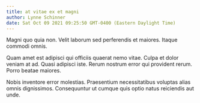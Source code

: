 ```yaml
---
title: at vitae ex et magni
author: Lynne Schinner
date: Sat Oct 09 2021 09:25:50 GMT-0400 (Eastern Daylight Time)
---
```

Magni quo quia non. Velit laborum sed perferendis et maiores. Itaque commodi omnis.

 Quam amet est adipisci qui officiis quaerat nemo vitae. Culpa et dolor veniam at ad. Quasi adipisci iste. Rerum nostrum error qui provident rerum. Porro beatae maiores.

 Nobis inventore error molestias. Praesentium necessitatibus voluptas alias omnis dignissimos. Consequuntur ut cumque quis optio natus reiciendis aut unde.